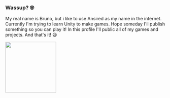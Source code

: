 ### Wassup? 🤓
My real name is Bruno, but i like to use Ansired as my name in the internet. 
Currently I'm trying to learn Unity to make games. Hope someday I'll publish something so you can play it!
In this profile I'll public all of my games and projects. 
And that's it! 😃

<img height="160cm" src="https://github-readme-stats.vercel.app/api?username=Ansired&theme=dracula&show_icons=true&layout=compact">

<!--
**Ansired/Ansired** is a ✨ _special_ ✨ repository because its `README.md` (this file) appears on your GitHub profile.

Here are some ideas to get you started:

- 🔭 I’m currently working on ...
- 🌱 I’m currently learning ...
- 👯 I’m looking to collaborate on ...
- 🤔 I’m looking for help with ...
- 💬 Ask me about ...
- 📫 How to reach me: ...
- 😄 Pronouns: ...
- ⚡ Fun fact: ...
-->
